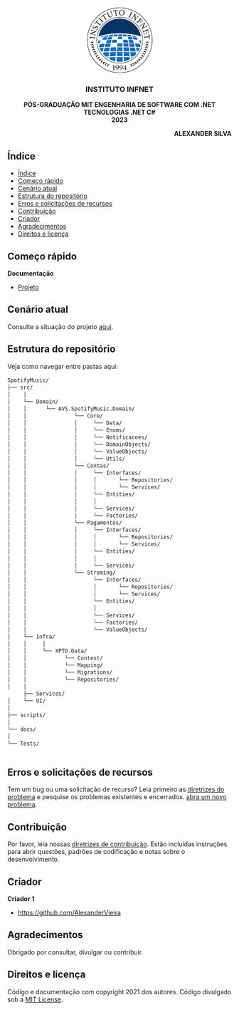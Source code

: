 <p align="center">
 <img src="/infnet.png" width="150" >
</p>

  <h3 align="center">INSTITUTO INFNET</h3>

  <p align="center">
    <strong>PÓS-GRADUAÇÃO MIT ENGENHARIA DE SOFTWARE COM .NET</strong>
    <br>
    <strong>TECNOLOGIAS .NET C#</strong>
    <br>
    <strong>2023</strong>
  </p>
    
  <p align="right">
    <strong>ALEXANDER SILVA</strong>   
  </p>

## Índice

- [Índice](#índice)
- [Começo rápido](#começo-rápido)
- [Cenário atual](#cenário-atual)
- [Estrutura do repositório](#estrutura-do-repositório)
- [Erros e solicitações de recursos](#erros-e-solicitações-de-recursos)
- [Contribuição](#contribuição)
- [Criador](#criador)
- [Agradecimentos](#agradecimentos)
- [Direitos e licença](#direitos-e-licença)

## Começo rápido

**Documentação**

- <a href="https://github.com/AlexanderVieira/SpotifyMusic/blob/master/Docs/diagramas.md">Projeto</a>

## Cenário atual

Consulte a situação do projeto <a href="https://github.com/AlexanderVieira/SpotifyMusic/blob/master/README.md">aqui</a>.

## Estrutura do repositório

Veja como navegar entre pastas aqui:

```text
SpotifyMusic/
├── src/
│    │
│    └── Domain/
│    │      └── AVS.SpotifyMusic.Domain/
│    │               └── Core/    
│    │               │     └── Data/
│    │               │     └── Enums/
│    │               │     └── Notificacoes/
│    │               │     └── DomainObjects/
│    │               │     └── ValueObjects/
│    │               │     └── Utils/
│    │               └── Contas/
│    │               │     └── Interfaces/
│    │               │     │       └── Repositories/
│    │               │     │       └── Services/
│    │               │     └── Entities/
│    │               │     │     
│    │               │     └── Services/  
│    │               │     └── Factories/  
│    │               └── Pagamentos/
│    │               │     └── Interfaces/
│    │               │     │       └── Repositories/
│    │               │     │       └── Services/
│    │               │     └── Entities/
│    │               │     │     
│    │               │     └── Services/
│    │               └── Streming/
│    │                     └── Interfaces/
│    │                     │       └── Repositories/
│    │                     │       └── Services/
│    │                     └── Entities/
│    │                     │     
│    │                     └── Services/  
│    │                     └── Factories/
│    │                     └── ValueObjects/
│    └── Infra/           
│    │     │       
│    │     └── XPTO.Data/
│    │            └── Context/    
│    │            └── Mapping/
│    │            └── Migrations/
│    │            └── Repositories/
│    │     
     ├── Services/
│    └── UI/
│    
├── scripts/
│    
└── docs/
│    
└── Tests/
        
```

## Erros e solicitações de recursos
Tem um bug ou uma solicitação de recurso? Leia primeiro as [diretrizes do problema](https://reponame/blob/master/CONTRIBUTING.md)  e pesquise os problemas existentes e encerrados. [abra um novo problema](https://github.com/AlexanderVieira/SpotifyMusic/issues).

## Contribuição

Por favor, leia nossas [diretrizes de contribuição](https://reponame/blob/master/CONTRIBUTING.md). Estão incluídas instruções para abrir questões, padrões de codificação e notas sobre o desenvolvimento.

## Criador

**Criador 1**

- <https://github.com/AlexanderVieira>

## Agradecimentos

Obrigado por consultar, divulgar ou contribuir.

## Direitos e licença

Código e documentação com copyright 2021 dos autores. Código divulgado sob a [MIT License](https://github.com/AlexanderVieira/SpotifyMusic/blob/master/LICENSE).
